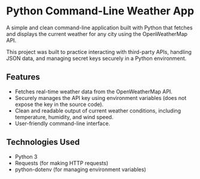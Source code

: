 # Python Command-Line Weather App

A simple and clean command-line application built with Python that fetches and displays the current weather for any city using the OpenWeatherMap API.

This project was built to practice interacting with third-party APIs, handling JSON data, and managing secret keys securely in a Python environment.

## Features

*   Fetches real-time weather data from the OpenWeatherMap API.
*   Securely manages the API key using environment variables (does not expose the key in the source code).
*   Clean and readable output of current weather conditions, including temperature, humidity, and wind speed.
*   User-friendly command-line interface.

## Technologies Used

*   Python 3
*   Requests (for making HTTP requests)
*   python-dotenv (for managing environment variables)
